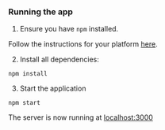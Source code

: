### Running the app

1. Ensure you have `npm` installed.

Follow the instructions for your platform [here](https://github.com/npm/npm).

2. Install all dependencies:

````
npm install
````

3. Start the application

````
npm start
````

The server is now running at [localhost:3000](localhost:3000)
